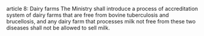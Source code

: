 article 8: Dairy farms
The Ministry shall introduce a process of accreditation system of dairy farms that are free from bovine tuberculosis and brucellosis, and any dairy farm that processes milk not free from these two diseases shall not be allowed to sell milk.
<ul>
</ul>